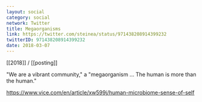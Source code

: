 ```yaml
---
layout: social
category: social
network: Twitter
title: Megaorganisms
link: https://twitter.com/steinea/status/971438208914399232
twitterID: 971438208914399232
date: 2018-03-07
---
```


[[2018]] / [[posting]]

"We are a vibrant community," a "megaorganism ... The human is more than the human."

<https://www.vice.com/en/article/xw599j/human-microbiome-sense-of-self>
